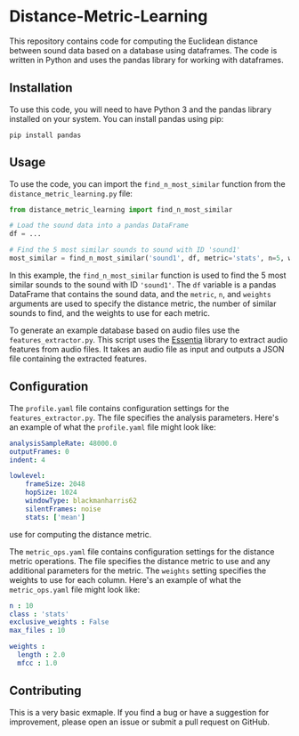 # Distance-Metric-Learning

This repository contains code for computing the Euclidean distance between sound data based on a database using dataframes. The code is written in Python and uses the pandas library for working with dataframes.

## Installation

To use this code, you will need to have Python 3 and the pandas library installed on your system. You can install pandas using pip:

```
pip install pandas
```

## Usage

To use the code, you can import the `find_n_most_similar` function from the `distance_metric_learning.py` file:

```python
from distance_metric_learning import find_n_most_similar

# Load the sound data into a pandas DataFrame
df = ...

# Find the 5 most similar sounds to sound with ID 'sound1'
most_similar = find_n_most_similar('sound1', df, metric='stats', n=5, weights={'duration': 1.0, 'amplitude': 0.5})
```

In this example, the `find_n_most_similar` function is used to find the 5 most similar sounds to the sound with ID `'sound1'`. The `df` variable is a pandas DataFrame that contains the sound data, and the `metric`, `n`, and `weights` arguments are used to specify the distance metric, the number of similar sounds to find, and the weights to use for each metric.

To generate an example database based on audio files use the `features_extractor.py`. This script uses the [Essentia](https://github.com/MTG/essentia) library to extract audio features from audio files. It takes an audio file as input and outputs a JSON file containing the extracted features.

## Configuration

The `profile.yaml` file contains configuration settings for the `features_extractor.py`. The file specifies the analysis parameters. Here's an example of what the `profile.yaml` file might look like:

```yaml
analysisSampleRate: 48000.0
outputFrames: 0
indent: 4

lowlevel:
    frameSize: 2048
    hopSize: 1024
    windowType: blackmanharris62
    silentFrames: noise
    stats: ['mean']
```

use for computing the distance metric. 

The `metric_ops.yaml` file contains configuration settings for the distance metric operations. The file specifies the distance metric to use and any additional parameters for the metric. The `weights` setting specifies the weights to use for each column. Here's an example of what the `metric_ops.yaml` file might look like:

```yaml
n : 10
class : 'stats'
exclusive_weights : False
max_files : 10

weights :
  length : 2.0
  mfcc : 1.0
```


## Contributing

This is a very basic exmaple. If you find a bug or have a suggestion for improvement, please open an issue or submit a pull request on GitHub.
